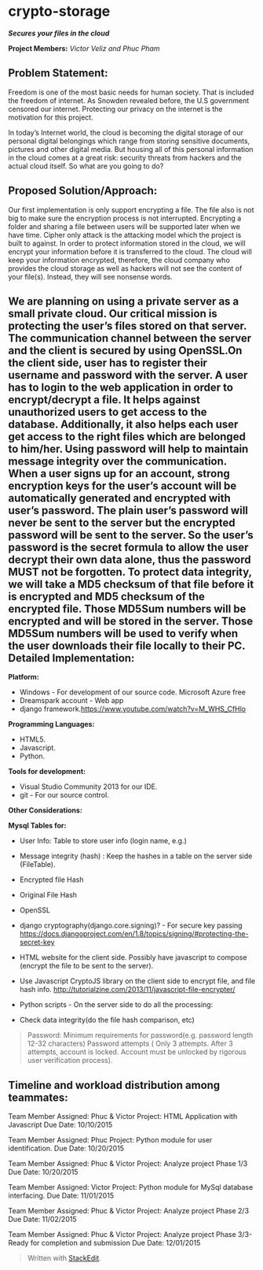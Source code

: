 # crypto-storage

***Secures your files in the cloud***

**Project Members:**
  *Victor Veliz and Phuc Pham*

Problem Statement:
----------------------
Freedom is one of the most basic needs for human society. That is included the freedom of internet. As Snowden revealed before, the U.S government censored our internet. Protecting our privacy on the internet is the motivation for this project.  
	
In today’s Internet world, the cloud is becoming the digital storage of our personal digital belongings which range from storing sensitive documents, pictures and other digital media. But housing all of this personal information in the cloud comes at a great risk: security threats from hackers and the actual cloud itself. So what are you going to do?
	

Proposed Solution/Approach:
-------------------------------
Our first implementation is only support encrypting a file. The file also is not big to make sure the encryption process is not interrupted. Encrypting a folder and sharing a file between users will be supported later when we have time. Cipher only attack is the attacking model which the project is built to against. In order to protect information stored in the cloud, we will encrypt your information before it is transferred to the cloud. The cloud will keep your information encrypted, therefore, the cloud company who provides the cloud storage as well as hackers will not see the content of your file(s). Instead, they will see nonsense words.

We are planning on using a private server as a small private cloud. Our critical mission is protecting the user’s files stored on that server. The communication channel between the server and the client is secured by using OpenSSL.On the client side, user has to register their username and password with the server. A user has to login to the web application in order to encrypt/decrypt a file. It helps against unauthorized users to get access to the database. Additionally, it also helps each user get access to the right files which are belonged to him/her. Using password will help to maintain message integrity over the communication. When a user signs up for an account, strong encryption keys for the user’s account will be automatically generated and encrypted with user’s password. The plain user’s password will never be sent to the server but the encrypted password will be sent to the server. So the user’s password is the secret formula to allow the user decrypt their own data alone, thus the password MUST not be forgotten. To protect data integrity, we will take a MD5 checksum of that file before it is encrypted and MD5 checksum of the encrypted file. Those MD5Sum numbers will be encrypted and will be stored in the server. Those MD5Sum numbers  will be used to verify when the user downloads their file locally to their PC.
Detailed Implementation:
------------------------

**Platform:**

 - Windows - For development of our source code. Microsoft Azure free
 - Dreamspark account - Web app 
 - django framework.https://www.youtube.com/watch?v=M_WHS_CfHlo

**Programming Languages:**

 - HTML5. 
 - Javascript. 
 - Python.

**Tools for development:**

 - Visual Studio Community 2013 for our IDE. 
 - git - For our source control.

**Other Considerations:** 

**Mysql Tables for:**

 - User Info: Table to store user info (login name, e.g.)
 - Message integrity (hash) : Keep the hashes in a table on the server
   side (FileTable).
 - Encrypted file Hash

 - Original File Hash

 - OpenSSL

 - django cryptography(django.core.signing)? - For secure key passing
https://docs.djangoproject.com/en/1.8/topics/signing/#protecting-the-secret-key

 - HTML website for the client side. Possibly have javascript to compose
   (encrypt the file to be sent to the server).

 - Use Javascript CryptoJS library on the client side to encrypt file,
   and file hash info.
http://tutorialzine.com/2013/11/javascript-file-encrypter/

 - Python scripts - On the server side to do all the processing:

 - Check data integrity(do the file hash comparison, etc)

> Password: Minimum requirements for password(e.g. password length 12-32
> characters) Password attempts ( Only 3 attempts. After 3 attempts,
> account is locked. Account must be unlocked by rigorous user
> verification process).





**Timeline and workload distribution among teammates:**
-------------------------------------------------------

Team Member Assigned: Phuc & Victor
Project: HTML Application with Javascript 
Due Date: 10/10/2015

Team Member Assigned: Phuc
Project: Python module for user identification.
Due Date: 10/20/2015

Team Member Assigned: Phuc & Victor
Project: Analyze project Phase 1/3
Due Date: 10/20/2015

Team Member Assigned: Victor
Project: Python module for MySql database interfacing.
Due Date: 11/01/2015

Team Member Assigned: Phuc & Victor
Project: Analyze project Phase 2/3
Due Date: 11/02/2015

Team Member Assigned: Phuc & Victor
Project: Analyze project Phase 3/3- Ready for completion and submission
Due Date: 12/01/2015

> Written with [StackEdit](https://stackedit.io/).
